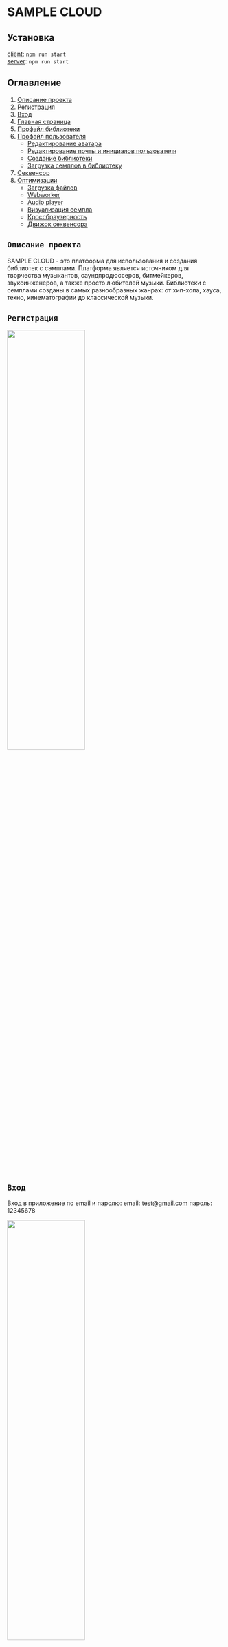 # SAMPLE CLOUD

## Установка

[client](https://github.com/Georgy87/SPLICE_PL_CLIENT-REACT): `npm run start`
<br/>
[server](https://github.com/Georgy87/SPLICE_PL_SERVER): `npm run start`

## Оглавление

1. [Описание проекта](#Описание-проекта)
2. [Регистрация](#Регистрация)
3. [Вход](#Вход)
4. [Главная страница](#Главная-страница)
5. [Профайл библиотеки](#Профайл-библиотеки)
6. [Профайл пользователя](#Профайл-пользователя)
    - [Редактирование аватара](#Редактирование-аватара)
    - [Редактирование почты и инициалов пользователя](#Редактирование-почты-и-инициалов-пользователя)
    - [Создание библиотеки](#Создание-библиотеки)
    - [Загрузка семплов в библиотеку](#Загрузка-семплов-в-библиотеку)
7. [Секвенсор](#Секвенсор)
8. [Оптимизации](#Оптимизации)
    - [Загрузка файлов](#Загрузка-файлов)
    - [Webworker](#Webworker)
    - [Audio player](#Audio-player)
    - [Визуализация семпла](#Визуализация-семпла)
    - [Кроссбраузерность](#Кроссбраузерность)
    - [Движок секвенсора](#Движок-секвенсора)

## `Описание проекта`

SAMPLE CLOUD - это платформа для использования и создания библиотек с сэмплами. Платформа является источником для творчества музыкантов, саундпродюссеров, битмейкеров, звукоинженеров, а также просто любителей музыки. Библиотеки с семплами созданы в самых разнообразных жанрах: от хип-хопа, хауса, техно, кинематографии до классической музыки.

## `Регистрация`

<img src="src/assets/readme-images/registration.png" width="60%" height="50%">

## `Вход`

Вход в приложение по email и паролю:
email: test@gmail.com
пароль: 12345678

<img src="src/assets/readme-images/login.png"  width="60%" height="50%">

## `Главная страница`

При удачной авторизации мы попадаем на главную страницу платформы. Здесь можно найти и прослушать демо библиотек с семплами(Packs).

<br/>

<img src="src/assets/readme-images/main-page.png"  width="60%" height="50%">

<br/>

`Поиск осуществляется по жанрам, а также авторам библиотек.`

<img src="src/assets/readme-images/search.png"  width="60%" height="50%">

`При нажатии на иконку play открывается плеер и включается проигрывание демо библиотеки.`

<img src="src/assets//readme-images/player.png"  width="60%" height="50%">

## `Профайл библиотеки`

`Выбрав библиотеку на странице main page открываем профайл с семплами.`

<img src="src/assets//readme-images/sample-page.png"  width="60%" height="50%">

`Категорию семплов можно фильтровать по тегам`

`При наведении на семпл появляется возможность прослушать его, а также перемотать в нужное место при проигрывании.`

[демо](https://disk.yandex.ru/i/OJFzGtyJR7_Pkw)

Добавить категорию семпла, а также его bpm можно в модальном окне, которое открывается при нажатии на крайний правый вертикальный эллипсис семпла:

<img src="src/assets//readme-images/category-bpm-modal.png"  width="60%" height="50%">

Также в профайле библиотеки возможно посмотреть ежемесячную статистику просмотров:

<img src="src/assets/readme-images/views-data.png"  width="60%" height="50%">

## `Профайл пользователя`

Страница для редактирования профайла пользователя.

<img src="src/assets//readme-images/profile.png"  width="60%" height="50%">

<br/>

#### `Редактирование аватара`

<img src="src/assets//readme-images/avatar.png"  width="60%" height="50%">

<br/>

<img src="src/assets/readme-images/avatar-pointer.png"  width="60%" height="50%">

`Все, что нам нужно, это сделать дроп изображения. В результате получаем возможность вырезать нужный фрагмент из фото и сохранить результат.`

<img src="src/assets/readme-images/avatar-editor.png"  width="60%" height="50%">

#### `Редактирование почты и инициалов пользователя`

<img src="src/assets//readme-images/update-username.png"  width="60%" height="50%">

<br/>

#### `Создание библиотеки`

-   Заполняем форму(pack information).

>

<br/>

-   Загружаем обложку для библиотеки.

>

<br/>

-   Загружаем аудио для библиотеки.

>

`Далее попадаем на страницу библиотек(Packs), созданных пользователем(см.загрузка семплов в библиотеку(PACK)).`

#### `Загрузка семплов в библиотеку`

Для загрузки семплов в библиотеку заходим на странницу `PROFILE`

<img src="src/assets//readme-images/profile-pointer.png"  width="60%" height="50%">

<br/>

`далее выбираем раздел Packs`

<br/>

Пользователь попадает на страницу созданных им библиотек(Packs). Здесь можно добавлять семплы просто дропнув их в соответствующую библиотеку.

<img src="src/assets//readme-images/drop-samples-page.png"  width="60%" height="50%">

## `Секвенсор`

<img src="src/assets//readme-images/sequencer-page.png"  width="60%" height="50%">

Секвенсор - это функционал для проигрывания семплов. Он включает семпл в определенный момент времени и работает c определенной скоростью bpm.

При включении секвенсора пользователь может переключить bpm на панели:

<img src="src/assets//readme-images/bpm-controls.png"  width="40%" height="50%">

`Пример изменения скорости проигрывания секвенсора:`

[demo](https://disk.yandex.ru/i/_dmonx9ha0gZ2A)

Некоторые семплы представляют собой фрагмент музыки c определенной скоростью(bpm), поэтому, загружая такие семплы, нужно выставлять bpm в секвенсоре.

[demo](https://disk.yandex.ru/i/rosSYCfpDKq-Ug)

Семплы, которые пользователь отметил лайком, попадают на страницу секвенсора. Перетаскиваем семпл на любую дорожку секвенсора в зеленый бокс.

<img src="src/assets//readme-images/drop-sequencer.png"  width="40%" height="50%">

и кликаем место, в котором семпл должен начинать свое проигрывание. Оно выделяется синим цветом.

при адаптации на мобильные устройства, так как мы не можем перетащить семплы в зеленый дроп бокс секвенсора, при нажатии на бокс появляется модальное окно, откуда можно загрузить соответствующий семпл выбрав его.

<img src="src/assets//readme-images/MOBILE-SEQUENCER-SAMPLES.png"  width="40%" height="50%">

###### Секвенсор позволяет пользователю прослушать понравившиеся ему семплы в сочетании друг с другом в работе, приближенной к реальному музыкальному редактору.

## `Оптимизации`

#### Загрузка файлов

Когда пользователь загружает семплы в библиотеку семплов,

<img src="src/assets//readme-images/drop-samples.png" width="300" height="200">

мы получаем массив аудио файлов. От каждого из этих файлов нам нужно получить массив координат для отрисовки визуальной части аудио трека.

К счастью, браузер предоставляет возможность получить такие данные при помощи Web Audio API. Мы преобразовываем файл в arrayBuffer(он представляет собой ссылку на поток "сырых" двоичных данных), затем обрабатываем результат в audioContext.decodeAudioData(arrayBuffer). Он используется для асинхронного декодирования данных аудиофайла. Декодированный AudioBuffer передискретизируется до частоты дискретизации AudioContext, а затем передается в промис.

```javascript
	const audioContext: AudioContext = new AudioContext();

	const reader: FileReader = new FileReader();

	reader.readAsArrayBuffer(file);

	reader.onload = async function() {
		const arrayBuffer: ArrayBuffer | null = reader.result;
		if (!arrayBuffer) return;

		const buffer: AudioBuffer = await audioContext.decodeAudioData(arrayBuffer);
```

![array-buffer](src/assets//readme-images/array-buffer.png)

`Проблема заключается в том, что мы имеем большой миллионный массив чисел и числа являются дробными.` Так как по этим данным будет отрисовываться визуализацая аудио треков на canvas и далее храниться в базе, было решено сделать несколько этапов оптимизаций.

1. `Фильтрация.`
   Алгоритм фильтрации разделяет данные на 550 равных частей и вычисляет среднее значение выборок, а также убирает отрицательные числа. В итоге вместо миллионого массива данных мы получаем массив из 550 чисел.

```javascript
private filterData(audioBuffer: AudioBuffer) {
	const rawData: Float32Array = audioBuffer.getChannelData(0);
	const samples: number = 550;
	const blockSize: number = Math.floor(rawData.length / samples);
	const filteredData: number[] = [];

	for (let i = 0; i < samples; i++) {
		let blockStart: number = blockSize * i;

		let sum: number = 0;
		for (let j = 0; j < blockSize; j++) {
			sum = sum + Math.abs(rawData[blockStart + j]);
		}
		filteredData.push(sum / blockSize);
	}
	return filteredData;
}
```

2. `Нормализация.`
   Остается сделать нормализацию данных. В массиве 550 дробных чисел от 0 до 1. Наш canvas имеет высоту 50 пикселей. Соответственно изменияем масштаб данных в промежутке от 1 до 50ти и округляем дробные числа. В результате мы имеем массив из 550ти целых чисел от 1 до 50ти.

```javascript
private normalizeData(filteredData: number[]) {
	const multiplier: number = 50 / Math.max(...filteredData);
	return filteredData.map((n: number) => ((n * multiplier) + 1).toFixed());
}
```

Итог: Данная оптимизация позволяет во много раз уменьшить объем массива данных, который будет храниться в базе данных по каждому семплу(аудио треку), а также подготовить целые числа для отрисовки(избегаем субпиксельного рендеринга на canvas).

---

#### Webworker

После получения оптимизированных данных см.[Загрузка файлов](#Загрузка-файлов), следуя принципу 'don’t repeat yourself', мы отрисовываем визуализацию аудио на canvas по каждому загруженному файлу один раз и отправляем данные на сервер.

![audio-wave](src/assets//readme-images/audio-wave.png)

Делается это, чтобы не нагружать большим количеством рендорингов страницу с семплами, а просто загружать уже готовые png изображения плюс делаем кеширование данных. Если мы будем просто отрисовывать несколько сотен семплов на canvas и повторять это каждый раз при перезагрузке страницы, данный процесс будет сильно тормозить основной поток.

Так как пользователь может загрузить разом большое количество файлов, используем Webworker, что позволяет отрисовать графики и создать png изображения в параллельном потоке.

#### Audio player

1. Для проигрывания библиотек и семплов было решено разработать универсальный кастомный hook [useSound](https://github.com/Georgy87/SPLICE_PL_CLIENT-REACT/blob/main/src/hooks/useSound.ts). Эта функциональность воспроизводит аудио и предоставляет данные либо для плеера, проигрывающего библиотеки, либо для для проигрывания семплов. Для этих целей оптимальнее было использовать Context Api. Так как обьект new Audio() не рекомендуется использовать в redux state.

2. `Работа со временем и анимацией.`
   В процессе разработки функционала работы прогресс бара плеера,
   ![progress-bar](src/assets//readme-images/footer-player.png)

а также прогресса проигрывания семплов:
![progress-bar](src/assets//readme-images/progress-samples.png)

Так как Обьект Audio Api предоставляет current time аудио только в секундах,
стояла задача , во-первых использовать время в миллисекундах, чтобы обеспечить большее количество кадров в секунду, а во-вторых, чтобы анимация не выходила за пределы 60 кадров в секунду. Вместо setTimeout и setIntervel используется requestAnimationFrame. Он работает максимально быстро и плавно в текущих условиях. Браузер также не тратит время на запуск, если по какой-то причине анимация выходит за пределы экрана и т.д.
При нажатии на play плеера или семпла запускается данный механизм. Далее из контекста получаем данные для отрисовки.

```javascript
const play = () => {
    if (playerState.isPlaying) {
        playerState.audioPlayer.pause();
    } else {
        playerState.audioPlayer.play();
    }
    setPlayerState((state: PlayerStateType) => ({
        ...state,
        isPlaying: !playerState.isPlaying,
    }));
};

const onTimeUpdate = (): PlayerStateType => {
    setPlayerState((state: PlayerStateType) => {
        const { audioPlayer } = state;
        return {
            ...state,
            currentTime: audioPlayer.currentTime,
            packCurrentTime: audioPlayer.currentTime,
            percent: (canvasWidth / audioPlayer.duration) * audioPlayer.currentTime,
            packPercent: (100 / audioPlayer.duration) * audioPlayer.currentTime,
        };
    });

    requestID = window.requestAnimationFrame(onTimeUpdate);
};
```

#### Визуализация семпла

Статическая визуализация семпла приходит из сервера в виде png изображения, отрисованного при загрузке семпла на платформу. Это сильно ускоряет процесс загрузки страницы библиотеки, так как таких семплов может быть большое количество.

Когда начинается проигрывание семпла, [сервис](https://github.com/Georgy87/SPLICE_PL_CLIENT-REACT/blob/main/src/services/canvasService.ts) отрисовывающий canvas, работает с хуком [useSound](https://github.com/Georgy87/SPLICE_PL_CLIENT-REACT/blob/main/src/hooks/useSound.ts). Мы получаем процент прогресса проигрывания аудио, а также готовые координаты для отрисовки. Холст отрисовывет прогресс по тем же координатам, которые использовались при загрузки семпла.

Оптимизации, по работе со временем, работающие в хуке useSound помогают более оптимально и производительно рисовать холст по также нормализованным заранее координатам.

#### Движок секвенсора

Работа движка секвенсора осуществляется в хуке [useSequencer](https://github.com/Georgy87/SPLICE_PL_CLIENT-REACT/blob/main/src/hooks/useSequencer.ts).

В основе работы этого функционала лежит:

1. Audio Context Api.
2. Паттерн, в котором 1 является тригером включающем семплы('аудиособытия').

```javascript
initialPattern: [
	[0, 0, 0, 0, 0, 0, 0, 0, 1, 0, 0, 0, 0, 0, 0, 0, 0, 1, 0, 0, 0, 0, 0, 0, 0, 0, 0, 0, 0, 0, 0, 0],
	[0, 0, 1, 0, 0, 0, 0, 0, 0, 0, 0, 0, 0, 0, 0, 0, 0, 0, 0, 0, 0, 0, 0, 0, 0, 0, 0, 0, 0, 0, 0, 0],
	[0, 0, 0, 0, 0, 0, 0, 0, 0, 0, 0, 0, 0, 0, 0, 0, 0, 0, 0, 0, 0, 0, 0, 0, 0, 0, 0, 1, 0, 0, 0, 0],
	[0, 0, 0, 0, 0, 0, 0, 0, 0, 0, 0, 0, 0, 0, 0, 0, 0, 0, 0, 0, 0, 0, 0, 0, 0, 0, 0, 0, 0, 0, 0, 0],
	[0, 0, 0, 0, 0, 0, 0, 0, 0, 0, 0, 0, 0, 0, 0, 0, 0, 0, 0, 0, 0, 0, 0, 0, 0, 0, 0, 0, 0, 0, 0, 0],
],
```

3. Механизм, который двигается по этому патерну точно по времени и с определенной скоростью.

К сожалению в javascript нет механизма, как например в с++, который из под коробки предоставляет точную работу времени, да еще и в параллельном потоке.

window.setTimeout() или window.setInterval) может легко искажаться на десятки миллисекунд и более из-за компоновки, рендеринга, сборки мусора, XMLHTTPRequest и других обратных вызовов — короче говоря, из-за любого количества вещей, происходящих в основном потоке выполнения.

Было решено использовать requestAnimationFrame как функционал, запускающий движок. В него поместил функцию scheduleNote, которая является планировщиком аудио событий.

```javascript
const _scheduleNote = () => {
    let currentTime: number = AUDIO.currentTime;

    currentTime -= startTime;

    while (noteTime < ct + 0.2) {
        let pattern: number = noteTime + startTime;

        playPatternStepAtTime(pattern);
        nextNote();
    }

    requestId = window.requestAnimationFrame(_scheduleNote);

    setSequencerState((state: SequencerStateType) => ({
        ...state,
        requestId,
    }));
};
```

Собственно этот планировщик определяет скорость работы движка. В зависимости от bpm, который был выставлен.
Скорость секвенсора измеряется в BPM (количество ударов в минуту). Отметка темпа в 60 BPM равна одному удару в секунду. В соответствии с формулой расчета bpm( 1 секунда / bpm / 4, определяется noteTime планировщика. Цикл while(тело планировщика) работает согласно этому расчету и создает скорость движения шагов секвенсора.

```javascript
while (noteTime < currentTime + 0.2) {
    let pattern: number = noteTime + startTime;

    playPatternStepAtTime(pt);
    nextNote();
}
```

Таким образом, получилось воспроизвести равномерную работу секвенсора согласно bpm. Во всяком случае, насколько это возможно с requestAnimationFrame и javascript.

#### Кроссбраузерность

Приложение является кроссбраузерным, но в процессе теcтирования я столкнулся с некоторыми проблемами, которые хотел бы описать в этой главе.

1. `Процесс загрузки семплов в библиотеку.`

При загрузке файлов, описанной в главе [Webworker](#Webworker), технология [OffscreenCanvas](https://developer.mozilla.org/en-US/docs/Web/API/OffscreenCanvas)
на данный момент оказалась не совместима с Safari, Firefox и IE. Была написана функциональность, которая при определении данных браузеров, осуществляет отрисовку canvas без применения технологии OffscreenCanvas и webworker.

```javascript
const ctx: CanvasRenderingContext2D | null = canvas.getContext('2d');

canvas.width = cssCanvasWidth * dpr;
canvas.height = cssCanvasHeight * dpr;

ctx?.scale(dpr, dpr);
ctx?.translate(0, cssCanvasHeight / 2);

const barWidth: number = cssCanvasWidth / audioCoordinates.length;

if (ctx === null) return;

ctx.strokeStyle = '#ADD8E6';
ctx.beginPath();

let cycleLimiter: number = 0;

drawingTarget === 'Image' ? (cycleLimiter = audioCoordinates.length) : (cycleLimiter = percent);

for (let i = 0; i < cycleLimiter; i++) {
    const x: number = barWidth * i;
    let barHeight: number = audioCoordinates[i];
    drawLineSegment(ctx, x, barHeight, barWidth, rectangleWidth);
}

ctx.stroke();

function drawLineSegment(
    ctx: CanvasRenderingContext2D,
    x: number,
    barHeight: number,
    barWidth: number,
    rectangleWidth: number
) {
    ctx.fillStyle = fillColor;
    ctx.fillRect(x + barWidth / 2, -(barHeight / 2), rectangleWidth, barHeight);
}
```

Также при получении изображения, содержащегося на холсте canvas вместо технологии [OffscreenCanvas.convertToBlob()](https://developer.mozilla.org/en-US/docs/Web/API/OffscreenCanvas/convertToBlob) применяется [HTMLCanvasElement.toDataURL()](https://developer.mozilla.org/ru/docs/Web/API/HTMLCanvasElement/toDataURL) и затем уже утилитой:

```javascript
export const base64StringtoFile = (base64String: string, filename: string) => {
    let arr = base64String.split(','),
        mime = arr[0].match(/:(.*?);/)[1],
        bstr = atob(arr[1]),
        n = bstr.length,
        u8arr = new Uint8Array(n);
    while (n--) {
        u8arr[n] = bstr.charCodeAt(n);
    }
    return new File([u8arr], mime, { type: 'png' });
};
```

создаем файл изображения для отправки на сервер.

---

[:arrow_up: Оглавление](#Оглавление)
